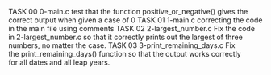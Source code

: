 TASK 00	0-main.c	test that the function positive_or_negative() gives the correct output when given a case of 0
TASK 01	1-main.c	correcting the code in the main file using comments
TASK 02	2-largest_number.c	Fix the code in 2-largest_number.c so that it correctly prints out the largest of three numbers, no matter the case.
TASK 03	3-print_remaining_days.c	Fix the print_remaining_days() function so that the output works correctly for all dates and all leap years.

